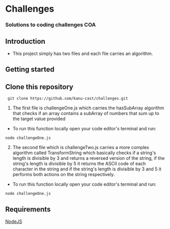 # Challenges

### Solutions to coding challenges COA

## Introduction

* This project simply has two files and each file carries an algorithm.
  
## Getting started

## Clone this repository


```
 git clone https://github.com/kanu-cast/challenges.git
```

1. The first file is challengeOne.js which carries the hasSubArray algorithm that checks if an array contains a subArray of numbers that sum up to the target value provided

* To run this function locally open your code editor's terminal and run:

```
node challengeOne.js
```

2. The second file which is challengeTwo.js carries a more complex algorithm called TransformString which basically checks if a string's length is divisible by 3 and returns a reversed version of the string, if the string's length is divisible by 5 it returns the ASCII code of each character in the string and if the string's length is divisible by 3 and 5 it performs both actions on the string respectively.

* To run this function locally open your code editor's terminal and run:

```
node challengeOne.js
```

## Requirements

[NodeJS](https://nodejs.org/en/)
